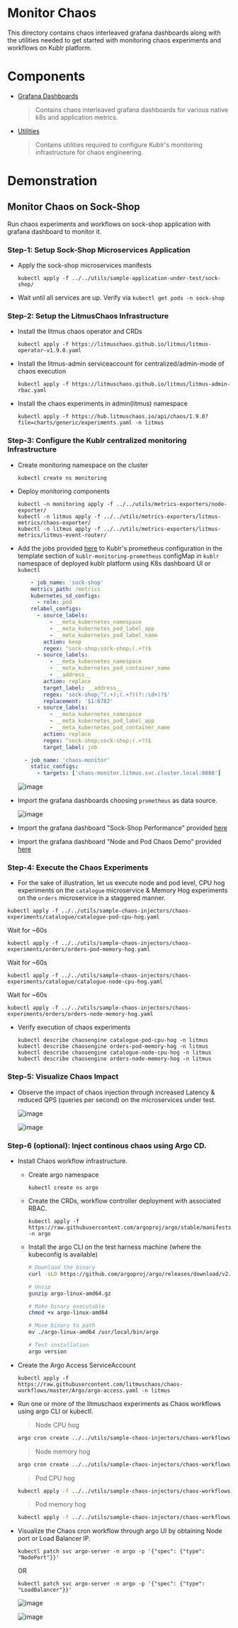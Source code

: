 # Monitor Chaos

This directory contains chaos interleaved grafana dashboards along with the utilities needed to get started with monitoring chaos experiments and workflows on Kublr platform.


# Components

- [Grafana Dashboards](https://github.com/litmuschaos/litmus/blob/master/monitoring/platforms/kublr/grafana-dashboards)

  > Contains chaos interleaved grafana dashboards for various native k8s and application metrics.

- [Utilities](https://github.com/litmuschaos/litmus/blob/master/monitoring/platforms/kublr/utils)

  > Contains utilities required to configure Kublr's monitoring infrastructure for chaos engineering.


# Demonstration

## Monitor Chaos on Sock-Shop

Run chaos experiments and workflows on sock-shop application with grafana dashboard to monitor it.

### Step-1: Setup Sock-Shop Microservices Application

- Apply the sock-shop microservices manifests

  ```
  kubectl apply -f ../../utils/sample-application-under-test/sock-shop/
  ```

- Wait until all services are up. Verify via `kubectl get pods -n sock-shop`

### Step-2: Setup the LitmusChaos Infrastructure

- Install the litmus chaos operator and CRDs

  ```
  kubectl apply -f https://litmuschaos.github.io/litmus/litmus-operator-v1.9.0.yaml
  ```

- Install the litmus-admin serviceaccount for centralized/admin-mode of chaos execution

  ```
  kubectl apply -f https://litmuschaos.github.io/litmus/litmus-admin-rbac.yaml
  ```

- Install the chaos experiments in admin(litmus) namespace

  ```
  kubectl apply -f https://hub.litmuschaos.io/api/chaos/1.9.0?file=charts/generic/experiments.yaml -n litmus
  ```

### Step-3: Configure the Kublr centralized monitoring Infrastructure

- Create monitoring namespace on the cluster

  ```
  kubectl create ns monitoring
  ```

- Deploy monitoring components

  ```
  kubectl -n monitoring apply -f ../../utils/metrics-exporters/node-exporter/
  kubectl -n litmus apply -f ../../utils/metrics-exporters/litmus-metrics/chaos-exporter/
  kubectl -n litmus apply -f ../../utils/metrics-exporters/litmus-metrics/litmus-event-router/
  ```

- Add the jobs provided [here](https://raw.githubusercontent.com/litmuschaos/litmus/master/monitoring/platforms/kublr/utils/prometheus-config-template-jobs.yaml) to Kublr's prometheus configuration in the template section of `kublr-monitoring-prometheus` configMap in `kublr` namespace of deployed kublr platform using K8s dashboard UI or `kubectl`

  ```yaml
      - job_name: 'sock-shop'
      metrics_path: /metrics
      kubernetes_sd_configs:
        - role: pod
      relabel_configs:
        - source_labels:
            - __meta_kubernetes_namespace
            - __meta_kubernetes_pod_label_app
            - __meta_kubernetes_pod_label_name
          action: keep
          regex: ^sock-shop;sock-shop;(.+?)$
        - source_labels:
            - __meta_kubernetes_namespace
            - __meta_kubernetes_pod_container_name
            - __address__
          action: replace
          target_label: __address__
          regex: 'sock-shop;^(.+);(.+?)(?::\d+)?$'
          replacement: '$1:6782'
        - source_labels:
            - __meta_kubernetes_namespace
            - __meta_kubernetes_pod_label_app
            - __meta_kubernetes_pod_container_name
          action: replace
          regex: ^sock-shop;sock-shop;(.+?)$
          target_label: job

    - job_name: 'chaos-monitor'
      static_configs:
        - targets: ['chaos-monitor.litmus.svc.cluster.local:8080']
  ```

  ![image](https://github.com/litmuschaos/litmus/blob/master/monitoring/platforms/kublr/screenshots/prometheus-config-update.png?raw=true)

- Import the grafana dashboards choosing `prometheus` as data source.

  ![image](https://github.com/litmuschaos/litmus/blob/master/monitoring/screenshots/import-dashboard.png?raw=true)

- Import the grafana dashboard "Sock-Shop Performance" provided [here](https://raw.githubusercontent.com/litmuschaos/litmus/master/monitoring/grafana-dashboards/sock-shop/Sock-Shop-Performance-Under-Chaos.json)

- Import the grafana dashboard "Node and Pod Chaos Demo" provided [here](https://raw.githubusercontent.com/litmuschaos/litmus/master/monitoring/platforms/kublr/grafana-dashboards/kubernetes/Node-and-pod-metrics-dashboard-kublr.json)

### Step-4: Execute the Chaos Experiments

- For the sake of illustration, let us execute node and pod level, CPU hog experiments on the `catalogue` microservice & Memory Hog experiments on the `orders` microservice in a staggered manner.

```
kubectl apply -f ../../utils/sample-chaos-injectors/chaos-experiments/catalogue/catalogue-pod-cpu-hog.yaml
```

Wait for ~60s

```
kubectl apply -f ../../utils/sample-chaos-injectors/chaos-experiments/orders/orders-pod-memory-hog.yaml
```

Wait for ~60s

```
kubectl apply -f ../../utils/sample-chaos-injectors/chaos-experiments/catalogue/catalogue-node-cpu-hog.yaml
```

Wait for ~60s

```
kubectl apply -f ../../utils/sample-chaos-injectors/chaos-experiments/orders/orders-node-memory-hog.yaml
```

- Verify execution of chaos experiments

  ```
  kubectl describe chaosengine catalogue-pod-cpu-hog -n litmus
  kubectl describe chaosengine orders-pod-memory-hog -n litmus
  kubectl describe chaosengine catalogue-node-cpu-hog -n litmus
  kubectl describe chaosengine orders-node-memory-hog -n litmus
  ```

### Step-5: Visualize Chaos Impact

- Observe the impact of chaos injection through increased Latency & reduced QPS (queries per second) on the microservices
  under test.

  ![image](https://github.com/litmuschaos/litmus/blob/master/monitoring/screenshots/Sock-Shop-Dashboard.png?raw=true)

  ![image](https://github.com/litmuschaos/litmus/blob/master/monitoring/screenshots/Node-and-Pod-metrics-Dashboard.png?raw=true)

### Step-6 (optional): Inject continous chaos using Argo CD.

- Install Chaos workflow infrastructure.

  - Create argo namespace

    ```
    kubectl create ns argo
    ```

  - Create the CRDs, workflow controller deployment with associated RBAC.

    ```
    kubectl apply -f https://raw.githubusercontent.com/argoproj/argo/stable/manifests/install.yaml -n argo
    ```

  - Install the argo CLI on the test harness machine (where the kubeconfig is available)

    ```bash
    # Download the binary
    curl -sLO https://github.com/argoproj/argo/releases/download/v2.11.0/argo-linux-amd64.gz

    # Unzip
    gunzip argo-linux-amd64.gz

    # Make binary executable
    chmod +x argo-linux-amd64

    # Move binary to path
    mv ./argo-linux-amd64 /usr/local/bin/argo

    # Test installation
    argo version
    ```

- Create the Argo Access ServiceAccount

  ```
  kubectl apply -f https://raw.githubusercontent.com/litmuschaos/chaos-workflows/master/Argo/argo-access.yaml -n litmus
  ```

- Run one or more of the litmuschaos experiments as Chaos workflows using argo CLI or kubectl.

  > Node CPU hog
  ```bash
  argo cron create ../../utils/sample-chaos-injectors/chaos-workflows-with-argo-CD/catalogue/catalogue-node-cpu-hog-workflow.yaml -n litmus
  ```

  > Node memory hog
  ```bash
  argo cron create ../../utils/sample-chaos-injectors/chaos-workflows-with-argo-CD/orders/orders-node-memory-hog-workflow.yaml -n litmus
  ```

  > Pod CPU hog

  ```bash
  kubectl apply -f ../../utils/sample-chaos-injectors/chaos-workflows-with-argo-CD/catalogue/catalogue-pod-cpu-hog-workflow.yaml -n litmus
  ```

  > Pod memory hog
  ```bash
  kubectl apply -f ../../utils/sample-chaos-injectors/chaos-workflows-with-argo-CD/orders/orders-pod-memory-hog-workflow.yaml -n litmus
  ```

- Visualize the Chaos cron workflow through argo UI by obtaining Node port or Load Balancer IP.

  ```
  kubectl patch svc argo-server -n argo -p '{"spec": {"type": "NodePort"}}'
  ```

  OR

  ```
  kubectl patch svc argo-server -n argo -p '{"spec": {"type": "LoadBalancer"}}'
  ```

  ![image](https://github.com/litmuschaos/litmus/blob/master/monitoring/screenshots/chaos-workflow-representation.png?raw=true)

  ![image](https://github.com/litmuschaos/litmus/blob/master/monitoring/screenshots/chaos-cron-workflows.png?raw=true)
